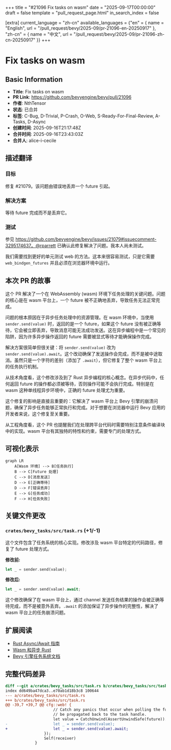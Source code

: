+++
title = "#21096 Fix tasks on wasm"
date = "2025-09-17T00:00:00"
draft = false
template = "pull_request_page.html"
in_search_index = false

[extra]
current_language = "zh-cn"
available_languages = {"en" = { name = "English", url = "/pull_request/bevy/2025-09/pr-21096-en-20250917" }, "zh-cn" = { name = "中文", url = "/pull_request/bevy/2025-09/pr-21096-zh-cn-20250917" }}
+++

# Fix tasks on wasm

## Basic Information
- **Title**: Fix tasks on wasm
- **PR Link**: https://github.com/bevyengine/bevy/pull/21096
- **作者**: NthTensor
- **状态**: 已合并
- **标签**: C-Bug, D-Trivial, P-Crash, O-Web, S-Ready-For-Final-Review, A-Tasks, D-Async
- **创建时间**: 2025-09-16T21:17:48Z
- **合并时间**: 2025-09-16T23:43:03Z
- **合并人**: alice-i-cecile

## 描述翻译
### 目标
修复 #21079。该问题由错误地丢弃一个 future 引起。

### 解决方案
等待 future 完成而不是丢弃它。

### 测试
参见 https://github.com/bevyengine/bevy/issues/21079#issuecomment-3295174637。@rparrett 已确认此修复解决了问题。我本人尚未测试。

我们需要找到更好的单元测试 web 的方法。这本来很容易测试，只是它需要 `web_bindgen_futures` 并且必须在浏览器环境中运行。

## 本次 PR 的故事

这个 PR 解决了一个在 WebAssembly (wasm) 环境下任务处理的关键问题。问题的核心是在 wasm 平台上，一个 future 被不正确地丢弃，导致任务无法正常完成。

问题的根本原因在于异步任务处理中的资源管理。在 wasm 环境中，当使用 `sender.send(value)` 时，返回的是一个 future，如果这个 future 没有被正确等待，它会被立即丢弃，导致消息可能无法成功发送。这在异步编程中是一个常见的陷阱，因为许多异步操作返回的 future 需要被显式等待才能确保操作完成。

解决方案很简单但很关键：将 `sender.send(value)` 改为 `sender.send(value).await`。这个改动确保了发送操作会完成，而不是被中途取消。虽然只是一个字符的差别（添加了 `.await`），但它修复了整个 wasm 平台上的任务执行机制。

从技术角度看，这个修改涉及到了 Rust 异步编程的核心概念。在异步代码中，任何返回 future 的操作都必须被等待，否则操作可能不会执行完成。特别是在 wasm 这种单线程异步环境中，正确的 future 处理尤为重要。

这个修复的影响是直接且重要的：它解决了 wasm 平台上 Bevy 引擎的崩溃问题，确保了异步任务能够正常执行和完成。对于想要在浏览器中运行 Bevy 应用的开发者来说，这个修复至关重要。

从工程角度看，这个 PR 也提醒我们在处理跨平台代码时需要特别注意条件编译块中的实现。wasm 平台有其独特的特性和约束，需要专门的处理方式。

## 可视化表示

```mermaid
graph LR
    A[Wasm 环境] --> B[任务执行]
    B --> C[Future 处理]
    C --> D[消息发送]
    D --> E[正确等待]
    D --> F[错误丢弃]
    E --> G[任务成功]
    F --> H[任务失败]
```

## 关键文件更改

### `crates/bevy_tasks/src/task.rs` (+1/-1)

这个文件包含了任务系统的核心实现。修改涉及 wasm 平台特定的代码路径，修复了 future 处理方式。

**修改前:**
```rust
let _ = sender.send(value);
```

**修改后:**
```rust
let _ = sender.send(value).await;
```

这个修改确保了在 wasm 平台上，通过 channel 发送任务结果的操作会被正确等待完成，而不是被意外丢弃。`.await` 的添加保证了异步操作的完整性，解决了 wasm 平台上的任务崩溃问题。

## 扩展阅读

- [Rust Async/Await 指南](https://rust-lang.github.io/async-book/)
- [Wasm 和异步 Rust](https://rustwasm.github.io/docs/book/)
- [Bevy 引擎任务系统文档](https://docs.rs/bevy_tasks/latest/bevy_tasks/)

## 完整代码差异

```diff
diff --git a/crates/bevy_tasks/src/task.rs b/crates/bevy_tasks/src/task.rs
index dd649ba47dca3..e70ab1d18b3c8 100644
--- a/crates/bevy_tasks/src/task.rs
+++ b/crates/bevy_tasks/src/task.rs
@@ -39,7 +39,7 @@ cfg::web! {
                     // Catch any panics that occur when polling the future so they can
                     // be propagated back to the task handle.
                     let value = CatchUnwind(AssertUnwindSafe(future)).await;
-                    let _ = sender.send(value);
+                    let _ = sender.send(value).await;
                 });
                 Self(receiver)
             }
```